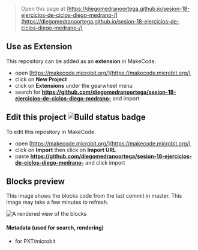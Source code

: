 
> Open this page at [https://diegomedranoortega.github.io/sesion-18-ejercicios-de-ciclos-diego-medrano-/](https://diegomedranoortega.github.io/sesion-18-ejercicios-de-ciclos-diego-medrano-/)

## Use as Extension

This repository can be added as an **extension** in MakeCode.

* open [https://makecode.microbit.org/](https://makecode.microbit.org/)
* click on **New Project**
* click on **Extensions** under the gearwheel menu
* search for **https://github.com/diegomedranoortega/sesion-18-ejercicios-de-ciclos-diego-medrano-** and import

## Edit this project ![Build status badge](https://github.com/diegomedranoortega/sesion-18-ejercicios-de-ciclos-diego-medrano-/workflows/MakeCode/badge.svg)

To edit this repository in MakeCode.

* open [https://makecode.microbit.org/](https://makecode.microbit.org/)
* click on **Import** then click on **Import URL**
* paste **https://github.com/diegomedranoortega/sesion-18-ejercicios-de-ciclos-diego-medrano-** and click import

## Blocks preview

This image shows the blocks code from the last commit in master.
This image may take a few minutes to refresh.

![A rendered view of the blocks](https://github.com/diegomedranoortega/sesion-18-ejercicios-de-ciclos-diego-medrano-/raw/master/.github/makecode/blocks.png)

#### Metadata (used for search, rendering)

* for PXT/microbit
<script src="https://makecode.com/gh-pages-embed.js"></script><script>makeCodeRender("{{ site.makecode.home_url }}", "{{ site.github.owner_name }}/{{ site.github.repository_name }}");</script>
